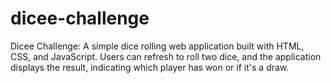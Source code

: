 # dicee-challenge
Dicee Challenge: A simple dice rolling web application built with HTML, CSS, and JavaScript. Users can refresh to roll two dice, and the application displays the result, indicating which player has won or if it's a draw.
